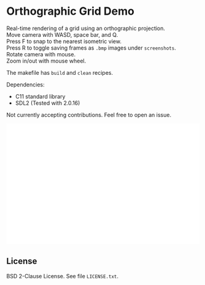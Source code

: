 # Orthographic Grid Demo

Real-time rendering of a grid using an orthographic projection.  
Move camera with WASD, space bar, and Q.  
Press F to snap to the nearest isometric view.  
Press R to toggle saving frames as `.bmp` images under `screenshots`.  
Rotate camera with mouse.  
Zoom in/out with mouse wheel.  

The makefile has `build` and `clean` recipes.

Dependencies:
- C11 standard library
- SDL2 (Tested with 2.0.16)

Not currently accepting contributions. Feel free to open an issue.

![Orthographic grid animated gif](./img/demo.gif)

## License
BSD 2-Clause License. See file `LICENSE.txt`.
